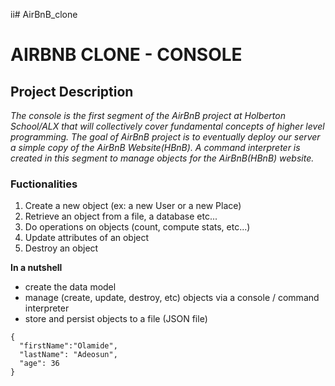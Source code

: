 ii# AirBnB_clone
# AIRBNB CLONE - CONSOLE
## Project Description
*The console is the first segment of the AirBnB project at Holberton School/ALX that will collectively cover fundamental concepts of higher level programming. The goal of AirBnB project is to eventually deploy our server a simple copy of the AirBnB Website(HBnB). A command interpreter is created in this segment to manage objects for the AirBnB(HBnB) website.*

### Fuctionalities

1. Create a new object (ex: a new User or a new Place)
2. Retrieve an object from a file, a database etc...
3. Do operations on objects (count, compute stats, etc...)
4. Update attributes of an object
5. Destroy an object

**In a nutshell**
- create the data model
- manage (create, update, destroy, etc) objects via a console / command interpreter
- store and persist objects to a file (JSON file)

```
{
  "firstName":"Olamide",
  "lastName": "Adeosun",
  "age": 36
}
```
